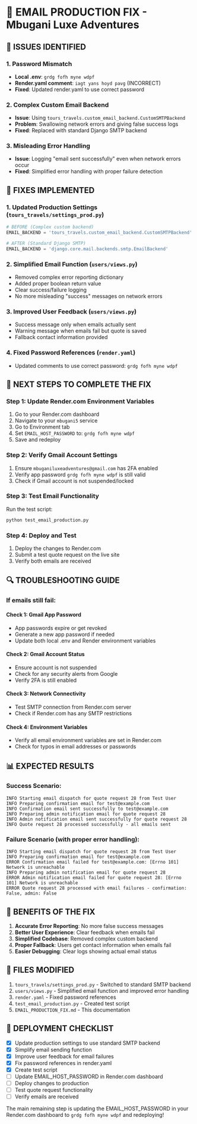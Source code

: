 # 📧 EMAIL PRODUCTION FIX - Mbugani Luxe Adventures

## 🚨 ISSUES IDENTIFIED

### 1. **Password Mismatch**
- **Local .env**: `grdg fofh myne wdpf`
- **Render.yaml comment**: `iagt yans hoyd pavg` (INCORRECT)
- **Fixed**: Updated render.yaml to use correct password

### 2. **Complex Custom Email Backend**
- **Issue**: Using `tours_travels.custom_email_backend.CustomSMTPBackend`
- **Problem**: Swallowing network errors and giving false success logs
- **Fixed**: Replaced with standard Django SMTP backend

### 3. **Misleading Error Handling**
- **Issue**: Logging "email sent successfully" even when network errors occur
- **Fixed**: Simplified error handling with proper failure detection

## 🔧 FIXES IMPLEMENTED

### 1. **Updated Production Settings** (`tours_travels/settings_prod.py`)
```python
# BEFORE (Complex custom backend)
EMAIL_BACKEND = 'tours_travels.custom_email_backend.CustomSMTPBackend'

# AFTER (Standard Django SMTP)
EMAIL_BACKEND = 'django.core.mail.backends.smtp.EmailBackend'
```

### 2. **Simplified Email Function** (`users/views.py`)
- Removed complex error reporting dictionary
- Added proper boolean return value
- Clear success/failure logging
- No more misleading "success" messages on network errors

### 3. **Improved User Feedback** (`users/views.py`)
- Success message only when emails actually sent
- Warning message when emails fail but quote is saved
- Fallback contact information provided

### 4. **Fixed Password References** (`render.yaml`)
- Updated comments to use correct password: `grdg fofh myne wdpf`

## 🎯 NEXT STEPS TO COMPLETE THE FIX

### **Step 1: Update Render.com Environment Variables**
1. Go to your Render.com dashboard
2. Navigate to your `mbugani5` service
3. Go to Environment tab
4. Set `EMAIL_HOST_PASSWORD` to: `grdg fofh myne wdpf`
5. Save and redeploy

### **Step 2: Verify Gmail Account Settings**
1. Ensure `mbuganiluxeadventures@gmail.com` has 2FA enabled
2. Verify app password `grdg fofh myne wdpf` is still valid
3. Check if Gmail account is not suspended/locked

### **Step 3: Test Email Functionality**
Run the test script:
```bash
python test_email_production.py
```

### **Step 4: Deploy and Test**
1. Deploy the changes to Render.com
2. Submit a test quote request on the live site
3. Verify both emails are received

## 🔍 TROUBLESHOOTING GUIDE

### **If emails still fail:**

#### **Check 1: Gmail App Password**
- App passwords expire or get revoked
- Generate a new app password if needed
- Update both local .env and Render environment variables

#### **Check 2: Gmail Account Status**
- Ensure account is not suspended
- Check for any security alerts from Google
- Verify 2FA is still enabled

#### **Check 3: Network Connectivity**
- Test SMTP connection from Render.com server
- Check if Render.com has any SMTP restrictions

#### **Check 4: Environment Variables**
- Verify all email environment variables are set in Render.com
- Check for typos in email addresses or passwords

## 📊 EXPECTED RESULTS

### **Success Scenario:**
```
INFO Starting email dispatch for quote request 28 from Test User
INFO Preparing confirmation email for test@example.com
INFO Confirmation email sent successfully to test@example.com
INFO Preparing admin notification email for quote request 28
INFO Admin notification email sent successfully for quote request 28
INFO Quote request 28 processed successfully - all emails sent
```

### **Failure Scenario (with proper error handling):**
```
INFO Starting email dispatch for quote request 28 from Test User
INFO Preparing confirmation email for test@example.com
ERROR Confirmation email failed for test@example.com: [Errno 101] Network is unreachable
INFO Preparing admin notification email for quote request 28
ERROR Admin notification email failed for quote request 28: [Errno 101] Network is unreachable
ERROR Quote request 28 processed with email failures - confirmation: False, admin: False
```

## 🎉 BENEFITS OF THE FIX

1. **Accurate Error Reporting**: No more false success messages
2. **Better User Experience**: Clear feedback when emails fail
3. **Simplified Codebase**: Removed complex custom backend
4. **Proper Fallback**: Users get contact information when emails fail
5. **Easier Debugging**: Clear logs showing actual email status

## 📝 FILES MODIFIED

1. `tours_travels/settings_prod.py` - Switched to standard SMTP backend
2. `users/views.py` - Simplified email function and improved error handling
3. `render.yaml` - Fixed password references
4. `test_email_production.py` - Created test script
5. `EMAIL_PRODUCTION_FIX.md` - This documentation

## 🚀 DEPLOYMENT CHECKLIST

- [x] Update production settings to use standard SMTP backend
- [x] Simplify email sending function
- [x] Improve user feedback for email failures
- [x] Fix password references in render.yaml
- [x] Create test script
- [ ] Update EMAIL_HOST_PASSWORD in Render.com dashboard
- [ ] Deploy changes to production
- [ ] Test quote request functionality
- [ ] Verify emails are received

The main remaining step is updating the EMAIL_HOST_PASSWORD in your Render.com dashboard to `grdg fofh myne wdpf` and redeploying!
